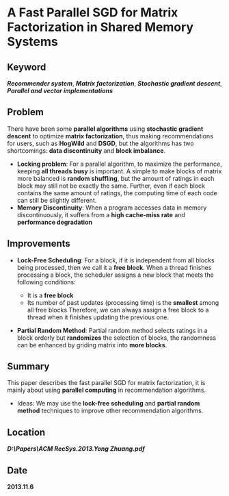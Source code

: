 # A Fast Parallel SGD for Matrix Factorization in Shared Memory Systems

## Keyword
***Recommender system***, ***Matrix factorization***, ***Stochastic gradient descent***, ***Parallel and vector implementations***

## Problem
There have been some **parallel algorithms** using **stochastic gradient descent** to optimize **matrix factorization**, thus making recommendations for users, such as **HogWild** and **DSGD**, but the algorithms has two shortcomings: **data discontinuity** and **block imbalance**.

- **Locking problem**: For a parallel algorithm, to maximize the performance, keeping **all threads busy** is important. A simple to make blocks of matrix more balanced is **random shuffling**, but the amount of ratings in each block may still not be exactly the same. Further, even if each block contains the same amount of ratings, the computing time of each code can still be slightly different.
- **Memory Discontinuity**: When a program accesses data in memory discontinuously, it suffers from a **high cache-miss rate** and **performance degradation**

## Improvements 
- **Lock-Free Scheduling**: For a block, if it is independent from all blocks being processed, then we call it a **free block**. When a thread finishes processing a block, the scheduler assigns a new block that meets the following conditions:
	- It is a **free block**
	- Its number of past updates (processing time) is the **smallest** among all free blocks
Therefore, we can always assign a free block to a thread when it finishes updating the previous one.


- **Partial Random Method**: Partial random method selects ratings in a block orderly but **randomizes** the selection of blocks, the randomness can be enhanced by griding matrix into **more blocks**.

## Summary
This paper describes the fast parallel SGD for matrix factorization, it is mainly about using **parallel computing** in recommendation algorithms.

- Ideas: We may use the **lock-free scheduling** and **partial random method** techniques to improve other recommendation algorithms.

## Location
***D:\Papers\ACM RecSys.2013.Yong Zhuang.pdf***

## Date
**2013.11.6**